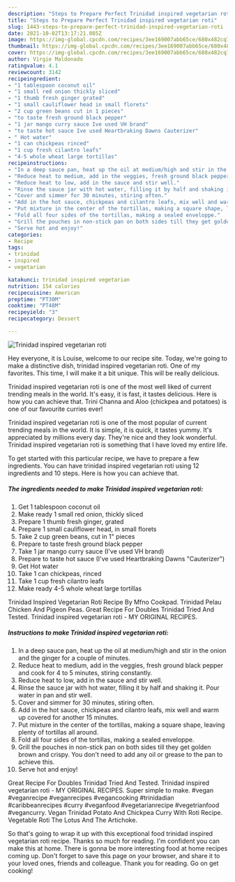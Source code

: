 ```yaml
---
description: "Steps to Prepare Perfect Trinidad inspired vegetarian roti"
title: "Steps to Prepare Perfect Trinidad inspired vegetarian roti"
slug: 1443-steps-to-prepare-perfect-trinidad-inspired-vegetarian-roti
date: 2021-10-02T13:17:21.085Z
image: https://img-global.cpcdn.com/recipes/3ee169007abb65ce/680x482cq70/trinidad-inspired-vegetarian-roti-recipe-main-photo.jpg
thumbnail: https://img-global.cpcdn.com/recipes/3ee169007abb65ce/680x482cq70/trinidad-inspired-vegetarian-roti-recipe-main-photo.jpg
cover: https://img-global.cpcdn.com/recipes/3ee169007abb65ce/680x482cq70/trinidad-inspired-vegetarian-roti-recipe-main-photo.jpg
author: Virgie Maldonado
ratingvalue: 4.1
reviewcount: 3142
recipeingredient:
- "1 tablespoon coconut oil"
- "1 small red onion thickly sliced"
- "1 thumb fresh ginger grated"
- "1 small cauliflower head in small florets"
- "2 cup green beans cut in 1 pieces"
- "to taste fresh ground black pepper"
- "1 jar mango curry sauce Ive used VH brand"
- "to taste hot sauce Ive used Heartbraking Dawns Cauterizer"
- " Hot water"
- "1 can chickpeas rinced"
- "1 cup fresh cilantro leafs"
- "4-5 whole wheat large tortillas"
recipeinstructions:
- "In a deep sauce pan, heat up the oil at medium/high and stir in the onion and the ginger for a couple of minutes."
- "Reduce heat to medium, add in the veggies, fresh ground black pepper and cook for 4 to 5 minutes, stiring constantly."
- "Reduce heat to low, add in the sauce and stir well."
- "Rinse the sauce jar with hot water, filling it by half and shaking it. Pour water in pan and stir well."
- "Cover and simmer for 30 minutes, stiring often."
- "Add in the hot sauce, chickpeas and cilantro leafs, mix well and warm up covered for another 15 minutes."
- "Put mixture in the center of the tortillas, making a square shape, leaving plenty of tortillas all around."
- "Fold all four sides of the tortillas, making a sealed enveloppe."
- "Grill the pouches in non-stick pan on both sides till they get golden brown and crispy. You don&#39;t need to add any oil or grease to the pan to achieve this."
- "Serve hot and enjoy!"
categories:
- Recipe
tags:
- trinidad
- inspired
- vegetarian

katakunci: trinidad inspired vegetarian 
nutrition: 154 calories
recipecuisine: American
preptime: "PT30M"
cooktime: "PT48M"
recipeyield: "3"
recipecategory: Dessert

---
```



![Trinidad inspired vegetarian roti](https://img-global.cpcdn.com/recipes/3ee169007abb65ce/680x482cq70/trinidad-inspired-vegetarian-roti-recipe-main-photo.jpg)

Hey everyone, it is Louise, welcome to our recipe site. Today, we're going to make a distinctive dish, trinidad inspired vegetarian roti. One of my favorites. This time, I will make it a bit unique. This will be really delicious.

Trinidad inspired vegetarian roti is one of the most well liked of current trending meals in the world. It&#39;s easy, it is fast, it tastes delicious. Here is how you can achieve that. Trini Channa and Aloo (chickpea and potatoes) is one of our favourite curries ever!

Trinidad inspired vegetarian roti is one of the most popular of current trending meals in the world. It is simple, it is quick, it tastes yummy. It's appreciated by millions every day. They're nice and they look wonderful. Trinidad inspired vegetarian roti is something that I have loved my entire life.


To get started with this particular recipe, we have to prepare a few ingredients. You can have trinidad inspired vegetarian roti using 12 ingredients and 10 steps. Here is how you can achieve that.

<!--inarticleads1-->

##### The ingredients needed to make Trinidad inspired vegetarian roti:

1. Get 1 tablespoon coconut oil
1. Make ready 1 small red onion, thickly sliced
1. Prepare 1 thumb fresh ginger, grated
1. Prepare 1 small cauliflower head, in small florets
1. Take 2 cup green beans, cut in 1&#34; pieces
1. Prepare to taste fresh ground black pepper
1. Take 1 jar mango curry sauce (I&#39;ve used VH brand)
1. Prepare to taste hot sauce (I&#39;ve used Heartbraking Dawns &#34;Cauterizer&#34;)
1. Get  Hot water
1. Take 1 can chickpeas, rinced
1. Take 1 cup fresh cilantro leafs
1. Make ready 4-5 whole wheat large tortillas


Trinidad Inspired Vegetarian Roti Recipe By Mfno Cookpad. Trinidad Pelau Chicken And Pigeon Peas. Great Recipe For Doubles Trinidad Tried And Tested. Trinidad inspired vegetarian roti - MY ORIGINAL RECIPES. 

<!--inarticleads2-->

##### Instructions to make Trinidad inspired vegetarian roti:

1. In a deep sauce pan, heat up the oil at medium/high and stir in the onion and the ginger for a couple of minutes.
1. Reduce heat to medium, add in the veggies, fresh ground black pepper and cook for 4 to 5 minutes, stiring constantly.
1. Reduce heat to low, add in the sauce and stir well.
1. Rinse the sauce jar with hot water, filling it by half and shaking it. Pour water in pan and stir well.
1. Cover and simmer for 30 minutes, stiring often.
1. Add in the hot sauce, chickpeas and cilantro leafs, mix well and warm up covered for another 15 minutes.
1. Put mixture in the center of the tortillas, making a square shape, leaving plenty of tortillas all around.
1. Fold all four sides of the tortillas, making a sealed enveloppe.
1. Grill the pouches in non-stick pan on both sides till they get golden brown and crispy. You don&#39;t need to add any oil or grease to the pan to achieve this.
1. Serve hot and enjoy!


Great Recipe For Doubles Trinidad Tried And Tested. Trinidad inspired vegetarian roti - MY ORIGINAL RECIPES. Super simple to make. #vegan #veganrecipe #veganrecipes #vegancooking #trinidadian #caribbeanrecipes #curry #veganfood #vegetarianrecipe #vegetrianfood #vegancurry. Vegan Trinidad Potato And Chickpea Curry With Roti Recipe. Vegetable Roti The Lotus And The Artichoke. 

So that's going to wrap it up with this exceptional food trinidad inspired vegetarian roti recipe. Thanks so much for reading. I'm confident you can make this at home. There is gonna be more interesting food at home recipes coming up. Don't forget to save this page on your browser, and share it to your loved ones, friends and colleague. Thank you for reading. Go on get cooking!
